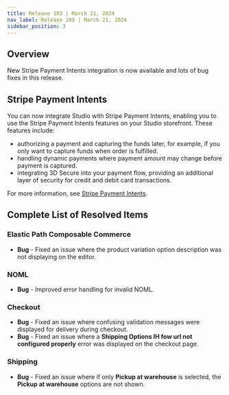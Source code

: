 ```yaml
---
title: Release 193 | March 21, 2024
nav_label: Release 193 | March 21, 2024
sidebar_position: 3
---
```


## Overview

New Stripe Payment Intents integration is now available and lots of bug fixes in this release.

## Stripe Payment Intents

You can now integrate Studio with Stripe Payment Intents, enabling you to use the Stripe Payment Intents features on your Studio storefront. These features include:

- authorizing a payment and capturing the funds later, for example, if you only want to capture funds when order is fulfilled.
- handling dynamic payments where payment amount may change before payment is captured.
- integrating 3D Secure into your payment flow, providing an additional layer of security for credit and debit card transactions.

For more information, see [Stripe Payment Intents](/docs/studio/Integrations/stripe-payment-intents).

## Complete List of Resolved Items

### Elastic Path Composable Commerce

* **Bug** - Fixed an issue where the product variation option description was not displaying on the editor.

### NOML 

* **Bug** - Improved error handling for invalid NOML.

### Checkout

* **Bug** - Fixed an issue where confusing validation messages were displayed for delivery during checkout.
* **Bug** - Fixed an issue where a **Shipping Options IH fow url not configured properly** error was displayed on the checkout page.


### Shipping

* **Bug** - Fixed an issue where if only **Pickup at warehouse** is selected, the **Pickup at warehouse** options are not shown.

